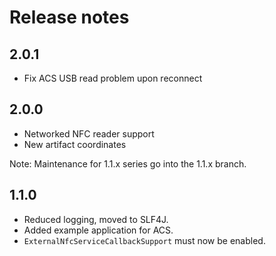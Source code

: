 # Release notes

## 2.0.1

 * Fix ACS USB read problem upon reconnect
 
## 2.0.0

 * Networked NFC reader support
 * New artifact coordinates

Note: Maintenance for 1.1.x series go into the 1.1.x branch. 

## 1.1.0
 
 * Reduced logging, moved to SLF4J.
 * Added example application for ACS.
 * `ExternalNfcServiceCallbackSupport` must now be enabled.


